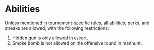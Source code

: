 # Abilities

Unless mentioned in tournament-specific rules, all abilities, perks, and streaks are allowed, with the following restrictions:

1. Hidden gun is only allowed in escort.
2. Smoke bomb is not allowed on the offensive round in manhunt.

